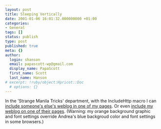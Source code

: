 ```yaml
---
layout: post
title: Sleeping Vertically
date: 2001-01-06 16:01:32.000000000 +01:00
categories:
- General
tags: []
status: publish
type: post
published: true
meta: {}
author:
  login: shanson
  email: papascott-wp@gmail.com
  display_name: PapaScott
  first_name: Scott
  last_name: Hanson
# excerpt: !ruby/object:Hpricot::Doc
  # options: {}
---
```

<p>In the 'Strange Manila Tricks' department, with the IncludeHttp macro I can <a href="http://shanson.editthispage.com/discuss/msgReader$470?mode=day">include someone's else's weblog in one of my pages</a>. Or even <a href="http://andrea.editthispage.com/discuss/msgReader$1668?mode=day">include my weblog on one of their pages</a>. (Warning: my orange background graphic and font settings override Andrea's blue backgroud color and font settings in some browsers.)</p>
